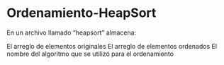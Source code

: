 # Ordenamiento-HeapSort
En un archivo llamado “heapsort” almacena:

El arreglo de elementos originales
El arreglo de elementos ordenados
El nombre del algoritmo que se utilizó para el ordenamiento
